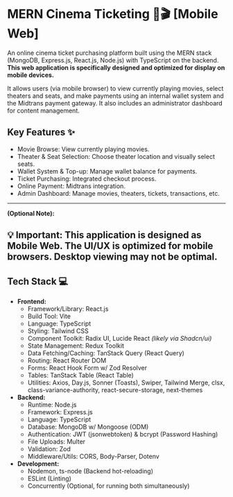 # MERN Cinema Ticketing 🍿🎬 [Mobile Web]

An online cinema ticket purchasing platform built using the MERN stack (MongoDB, Express.js, React.js, Node.js) with TypeScript on the backend. **This web application is specifically designed and optimized for display on mobile devices.**

It allows users (via mobile browser) to view currently playing movies, select theaters and seats, and make payments using an internal wallet system and the Midtrans payment gateway. It also includes an administrator dashboard for content management.

## Key Features ✨

* Movie Browse: View currently playing movies.
* Theater & Seat Selection: Choose theater location and visually select seats.
* Wallet System & Top-up: Manage wallet balance for payments.
* Ticket Purchasing: Integrated checkout process.
* Online Payment: Midtrans integration.
* Admin Dashboard: Manage movies, theaters, tickets, transactions, etc.

---
**(Optional Note):**

💡 **Important:** This application is designed as **Mobile Web**. The UI/UX is optimized for mobile browsers. Desktop viewing may not be optimal.
---

## Tech Stack 💻

* **Frontend:**
    * Framework/Library: React.js
    * Build Tool: Vite
    * Language: TypeScript
    * Styling: Tailwind CSS
    * Component Toolkit: Radix UI, Lucide React _(likely via Shadcn/ui)_
    * State Management: Redux Toolkit
    * Data Fetching/Caching: TanStack Query (React Query)
    * Routing: React Router DOM
    * Forms: React Hook Form w/ Zod Resolver
    * Tables: TanStack Table (React Table)
    * Utilities: Axios, Day.js, Sonner (Toasts), Swiper, Tailwind Merge, clsx, class-variance-authority, react-secure-storage, next-themes
* **Backend:**
    * Runtime: Node.js
    * Framework: Express.js
    * Language: TypeScript
    * Database: MongoDB w/ Mongoose (ODM)
    * Authentication: JWT (jsonwebtoken) & bcrypt (Password Hashing)
    * File Uploads: Multer
    * Validation: Zod
    * Middleware/Utils: CORS, Body-Parser, Dotenv
* **Development:**
    * Nodemon, ts-node (Backend hot-reloading)
    * ESLint (Linting)
    * Concurrently (Optional, for running both simultaneously)

